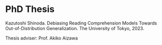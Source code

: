 # PhD Thesis

Kazutoshi Shinoda. Debiasing Reading Comprehension Models Towards Out-of-Distribution Generalization. The University of Tokyo, 2023.

Thesis adviser: Prof. Akiko Aizawa
